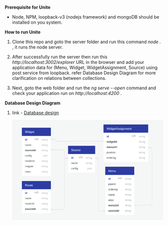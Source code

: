 **Prerequisite for Unite**
 - Node, NPM, loopback-v3 (nodejs framework) and mongoDB should be installed on you system.
 

**How to run Unite**
 1. Clone this repo and goto the server folder and run this command *node .* , it runs the node server.
 
 2. After successfully run the server then run this *http://localhost:3002/explorer* URL in the browser and add your application data for (Menu, Widget, WidgetAssignment, Source) using post service from loopback. refer Database Design Diagram for more clarification on relations between collections.
 
 3. Next, goto the web folder and run the *ng serve --open* command and check your application run on *http://localhost:4200* .


 **Database Design Diagram**
 1. link - <a href="https://app.quickdatabasediagrams.com/#/schema/kgDNgaLMYESb-suRwpJeGw" target="_blank">Database design</a>

    ![unite database design](unite-database-design.png)
